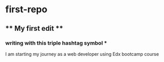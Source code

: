 # first-repo
## ** My first edit **
### writing with this triple hashtag symbol *
I am starting my journey as a web developer using Edx bootcamp course

